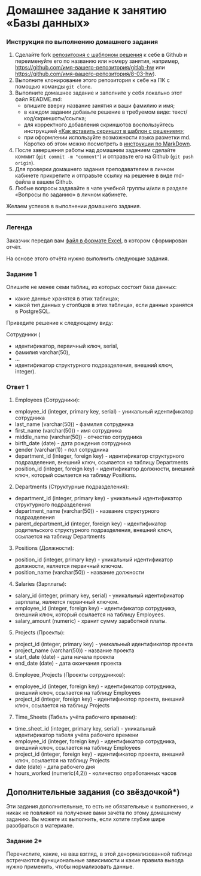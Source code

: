 # Домашнее задание к занятию «Базы данных»

### Инструкция по выполнению домашнего задания

1. Сделайте fork [репозитория c шаблоном решения](https://github.com/netology-code/sys-pattern-homework) к себе в Github и переименуйте его по названию или номеру занятия, например, https://github.com/имя-вашего-репозитория/gitlab-hw или https://github.com/имя-вашего-репозитория/8-03-hw).
2. Выполните клонирование этого репозитория к себе на ПК с помощью команды `git clone`.
3. Выполните домашнее задание и заполните у себя локально этот файл README.md:
   - впишите вверху название занятия и ваши фамилию и имя;
   - в каждом задании добавьте решение в требуемом виде: текст/код/скриншоты/ссылка;
   - для корректного добавления скриншотов воспользуйтесь инструкцией [«Как вставить скриншот в шаблон с решением»](https://github.com/netology-code/sys-pattern-homework/blob/main/screen-instruction.md);
   - при оформлении используйте возможности языка разметки md. Коротко об этом можно посмотреть в [инструкции по MarkDown](https://github.com/netology-code/sys-pattern-homework/blob/main/md-instruction.md).
4. После завершения работы над домашним заданием сделайте коммит (`git commit -m "comment"`) и отправьте его на Github (`git push origin`).
5. Для проверки домашнего задания преподавателем в личном кабинете прикрепите и отправьте ссылку на решение в виде md-файла в вашем Github.
6. Любые вопросы задавайте в чате учебной группы и/или в разделе «Вопросы по заданию» в личном кабинете.

Желаем успехов в выполнении домашнего задания.

---
### Легенда

Заказчик передал вам [файл в формате Excel](https://github.com/netology-code/sdb-homeworks/blob/main/resources/hw-12-1.xlsx), в котором сформирован отчёт. 

На основе этого отчёта нужно выполнить следующие задания.

### Задание 1

Опишите не менее семи таблиц, из которых состоит база данных:

- какие данные хранятся в этих таблицах;
- какой тип данных у столбцов в этих таблицах, если данные хранятся в PostgreSQL.

Приведите решение к следующему виду:

Сотрудники (

- идентификатор, первичный ключ, serial,
- фамилия varchar(50),
- ...
- идентификатор структурного подразделения, внешний ключ, integer).

### Ответ 1

1. Employees (Сотрудники):
- employee_id (integer, primary key, serial) - уникальный идентификатор сотрудника
- last_name (varchar(50)) - фамилия сотрудника
- first_name (varchar(50)) - имя сотрудника
- middle_name (varchar(50)) - отчество сотрудника
- birth_date (date) - дата рождения сотрудника
- gender (varchar(1)) - пол сотрудника
- department_id (integer, foreign key) - идентификатор структурного подразделения, внешний ключ, ссылается на таблицу Departments
- position_id (integer, foreign key) - идентификатор должности, внешний ключ, который ссылается на таблицу Positions.

2. Departments (Структурные подразделения):
- department_id (integer, primary key) - уникальный идентификатор структурного подразделения
- department_name (varchar(50)) - название структурного подразделения
- parent_department_id (integer, foreign key) - идентификатор родительского структурного подразделения, внешний ключ, ссылается на таблицу Departments

3. Positions (Должности):
- position_id (integer, primary key) - уникальный идентификатор должности, является первичный ключом.
- position_name (varchar(50)) - название должности

4. Salaries (Зарплаты):
- salary_id (integer, primary key, serial) - уникальный идентификатор зарплаты, является первичный ключом.
- employee_id (integer, foreign key) - идентификатор сотрудника, внешний ключ, который ссылается на таблицу Employees.
- salary_amount (numeric) - хранит сумму заработной платы.

5. Projects (Проекты):
- project_id (integer, primary key) - уникальный идентификатор проекта
- project_name (varchar(50)) - название проекта
- start_date (date) - дата начала проекта
- end_date (date) - дата окончания проекта

6. Employee_Projects (Проекты сотрудников):
- employee_id (integer, foreign key) - идентификатор сотрудника, внешний ключ, ссылается на таблицу Employees
- project_id (integer, foreign key) - идентификатор проекта, внешний ключ, ссылается на таблицу Projects

7. Time_Sheets (Табель учёта рабочего времени):
- time_sheet_id (integer, primary key, serial) - уникальный идентификатор табеля учёта рабочего времени
- employee_id (integer, foreign key) - идентификатор сотрудника, внешний ключ, ссылается на таблицу Employees
- project_id (integer, foreign key) - идентификатор проекта, внешний ключ, ссылается на таблицу Projects
- date (date) - дата рабочего дня
- hours_worked (numeric(4,2)) - количество отработанных часов

## Дополнительные задания (со звёздочкой*)
Эти задания дополнительные, то есть не обязательные к выполнению, и никак не повлияют на получение вами зачёта по этому домашнему заданию. Вы можете их выполнить, если хотите глубже шире разобраться в материале.


### Задание 2*

Перечислите, какие, на ваш взгляд, в этой денормализованной таблице встречаются функциональные зависимости и какие правила вывода нужно применить, чтобы нормализовать данные.
